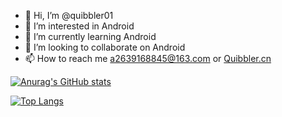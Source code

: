 - 👋 Hi, I’m @quibbler01
- 👀 I’m interested in Android
- 🌱 I’m currently learning Android
- 💞️ I’m looking to collaborate on Android
- 📫 How to reach me a2639168845@163.com or [Quibbler.cn](http://quibbler.cn/)

[![Anurag's GitHub stats](https://github-readme-stats.vercel.app/api?username=quibbler01)](https://github.com/anuraghazra/github-readme-stats)

[![Top Langs](https://github-readme-stats.vercel.app/api/top-langs/?username=quibbler01&hide=HTML,PHP,javascript,css,scss,qmake,hack,batchfile)](https://github.com/anuraghazra/github-readme-stats)

<!---
quibbler01/quibbler01 is a ✨ special ✨ repository because its `README.md` (this file) appears on your GitHub profile.
You can click the Preview link to take a look at your changes.
--->

